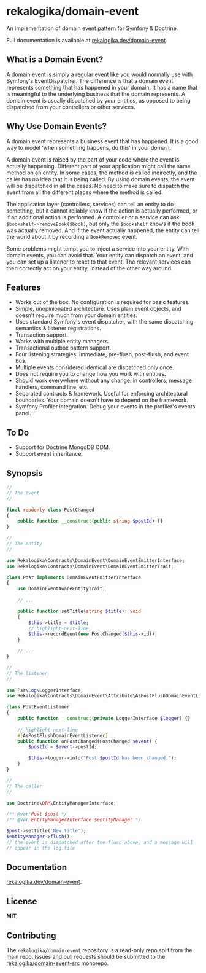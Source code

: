 # rekalogika/domain-event

An implementation of domain event pattern for Symfony & Doctrine.

Full documentation is available at
[rekalogika.dev/domain-event](https://rekalogika.dev/domain-event).

## What is a Domain Event?

A domain event is simply a regular event like you would normally use with
Symfony's EventDispatcher. The difference is that a domain event represents
something that has happened in your domain. It has a name that is meaningful to
the underlying business that the domain represents. A domain event is usually
dispatched by your entities, as opposed to being dispatched from your
controllers or other services.

## Why Use Domain Events?

A domain event represents a business event that has happened. It is a good way
to model 'when something happens, do this' in your domain.

A domain event is raised by the part of your code where the event is actually
happening. Different part of your application might call the same method on an
entity. In some cases, the method is called indirectly, and the caller has no
idea that it is being called. By using domain events, the event will be
dispatched in all the cases. No need to make sure to dispatch the event from all
the different places where the method is called.

The application layer (controllers, services) can tell an entity to do
something, but it cannot reliably know if the action is actually performed, or
if an additional action is performed. A controller or a service can ask
`$bookshelf->removeBook($book)`, but only the `$bookshelf` knows if the book was
actually removed. And if the event actually happened, the entity can tell the
world about it by recording a `BookRemoved` event.

Some problems might tempt you to inject a service into your entity. With domain
events, you can avoid that. Your entity can dispatch an event, and you can set
up a listener to react to that event. The relevant services can then correctly
act on your entity, instead of the other way around.

## Features

* Works out of the box. No configuration is required for basic features.
* Simple, unopinionated architecture. Uses plain event objects, and doesn't
  require much from your domain entities.
* Uses standard Symfony's event dispatcher, with the same dispatching semantics
  & listener registrations.
* Transaction support.
* Works with multiple entity managers.
* Transactional outbox pattern support.
* Four listening strategies: immediate, pre-flush, post-flush, and event bus.
* Multiple events considered identical are dispatched only once.
* Does not require you to change how you work with entities.
* Should work everywhere without any change: in controllers, message handlers,
  command line, etc.
* Separated contracts & framework. Useful for enforcing architectural
  boundaries. Your domain doesn't have to depend on the framework.
* Symfony Profiler integration. Debug your events in the profiler's events
  panel.

## To Do

* Support for Doctrine MongoDB ODM.
* Support event inheritance.

## Synopsis

```php
//
// The event
//

final readonly class PostChanged
{
    public function __construct(public string $postId) {}
}

//
// The entity
//

use Rekalogika\Contracts\DomainEvent\DomainEventEmitterInterface;
use Rekalogika\Contracts\DomainEvent\DomainEventEmitterTrait;

class Post implements DomainEventEmitterInterface
{
    use DomainEventAwareEntityTrait;
    
    // ...

    public function setTitle(string $title): void
    {
        $this->title = $title;
        // highlight-next-line
        $this->recordEvent(new PostChanged($this->id));
    }

    // ...
}

//
// The listener
//

use Psr\Log\LoggerInterface;
use Rekalogika\Contracts\DomainEvent\Attribute\AsPostFlushDomainEventListener;

class PostEventListener
{
    public function __construct(private LoggerInterface $logger) {}
    
    // highlight-next-line
    #[AsPostFlushDomainEventListener]
    public function onPostChanged(PostChanged $event) {
        $postId = $event->postId;

        $this->logger->info("Post $postId has been changed.");
    }
}

//
// The caller
//

use Doctrine\ORM\EntityManagerInterface;

/** @var Post $post */
/** @var EntityManagerInterface $entityManager */

$post->setTitle('New title');
$entityManager->flush();
// the event is dispatched after the flush above, and a message will
// appear in the log file
```

## Documentation

[rekalogika.dev/domain-event](https://rekalogika.dev/domain-event).

## License

**MIT**

## Contributing

The `rekalogika/domain-event` repository is a read-only repo split from the main
repo. Issues and pull requests should be submitted to the
[rekalogika/domain-event-src](https://github.com/rekalogika/domain-event-src)
monorepo.
